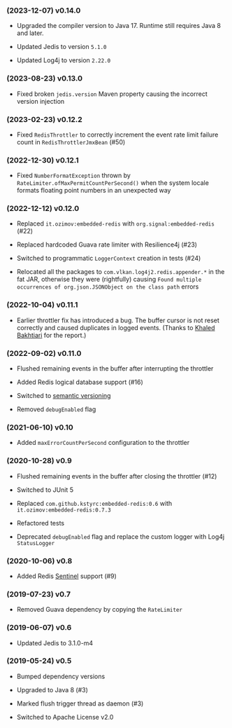 <!---
 Copyright 2017-2023 Volkan Yazıcı

 Licensed under the Apache License, Version 2.0 (the "License");
 you may not use this file except in compliance with the License.
 You may obtain a copy of the License at

        https://www.apache.org/licenses/LICENSE-2.0

 Unless required by applicable law or agreed to in writing, software
 distributed under the License is distributed on an "AS IS" BASIS,
 WITHOUT WARRANTIES OR CONDITIONS OF ANY KIND, either express or implied.
 See the License for the specific language governing permits and
 limitations under the License.
-->

### (2023-12-07) v0.14.0

- Upgraded the compiler version to Java 17. Runtime still requires Java 8 and later.

- Updated Jedis to version `5.1.0`

- Updated Log4j to version `2.22.0`

### (2023-08-23) v0.13.0

- Fixed broken `jedis.version` Maven property causing the incorrect version injection

### (2023-02-23) v0.12.2

- Fixed `RedisThrottler` to correctly increment the event rate limit failure count in `RedisThrottlerJmxBean` (#50)

### (2022-12-30) v0.12.1

- Fixed `NumberFormatException` thrown by `RateLimiter.ofMaxPermitCountPerSecond()` when the system locale formats floating point numbers in an unexpected way

### (2022-12-12) v0.12.0

- Replaced `it.ozimov:embedded-redis` with `org.signal:embedded-redis` (#22)

- Replaced hardcoded Guava rate limiter with Resilience4j (#23)

- Switched to programmatic `LoggerContext` creation in tests (#24)

- Relocated all the packages to `com.vlkan.log4j2.redis.appender.*` in the fat JAR, otherwise they were (rightfully) causing `Found multiple occurrences of org.json.JSONObject on the class path` errors

### (2022-10-04) v0.11.1

- Earlier throttler fix has introduced a bug. The buffer cursor is not reset correctly and caused duplicates in logged events. (Thanks to [Khaled Bakhtiari](https://github.com/ec84b4) for the report.)

### (2022-09-02) v0.11.0

- Flushed remaining events in the buffer after interrupting the throttler

- Added Redis logical database support (#16)

- Switched to [semantic versioning](https://semver.org/)

- Removed `debugEnabled` flag

### (2021-06-10) v0.10

- Added `maxErrorCountPerSecond` configuration to the throttler

### (2020-10-28) v0.9

- Flushed remaining events in the buffer after closing the throttler (#12)

- Switched to JUnit 5

- Replaced `com.github.kstyrc:embedded-redis:0.6` with `it.ozimov:embedded-redis:0.7.3`

- Refactored tests

- Deprecated `debugEnabled` flag and replace the custom logger with Log4j `StatusLogger`

### (2020-10-06) v0.8

- Added Redis [Sentinel](https://redis.io/topics/sentinel) support (#9)

### (2019-07-23) v0.7

- Removed Guava dependency by copying the `RateLimiter`

### (2019-06-07) v0.6

- Updated Jedis to 3.1.0-m4

### (2019-05-24) v0.5

- Bumped dependency versions

- Upgraded to Java 8 (#3)

- Marked flush trigger thread as daemon (#3)

- Switched to Apache License v2.0
